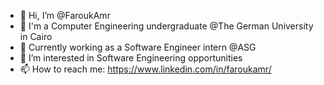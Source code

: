 - 👋 Hi, I’m @FaroukAmr
- :open_book: I'm a Computer Engineering undergraduate @The German University in Cairo
- :briefcase: Currently working as a Software Engineer intern @ASG
- 👀 I’m interested in Software Engineering opportunities
- 📫 How to reach me: https://www.linkedin.com/in/faroukamr/
